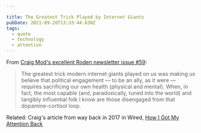 ```yaml
---

title: The Greatest Trick Played by Internet Giants
pubDate: 2021-09-28T13:33:44.630Z
tags:
  - quote
  - technology
  - attention
---
```

From [Craig Mod's excellent Roden newsletter issue #59](https://craigmod.com/roden/059/):

> The greatest trick modern internet giants played on us was making us believe that political engagement — to be an ally, as it were — requires sacrificing our own health (physical and mental). When, in fact, the most capable (and, paradoxically, tuned into the world) and tangibly influential folk I know are those disengaged from that dopamine-cortisol loop.

Related: Craig's article from way back in 2017 in Wired, [How I Got My Attention Back](https://www.wired.com/2017/01/how-i-got-my-attention-back/)